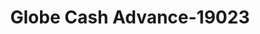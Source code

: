 ---
f_zip-code: 50126
f_state-code: IA
title: Globe Cash Advance-19023
f_phone: 641-648-3900
f_city-only: Iowa Falls
f_address: 904 Washington Avenue Iowa Falls
f_location-unique-id: '19023'
slug: globe-cash-advance-19023
updated-on: '2024-05-30T13:46:58.046Z'
created-on: '2024-05-30T13:36:59.803Z'
published-on: '2024-05-30T13:54:32.469Z'
f_city-state: cms/city/iowa-falls-ia.md
f_company: cms/company/globe-cash-advance.md
f_state: cms/state/iowa.md
layout: '[payday-loan].html'
tags: payday-loan
---